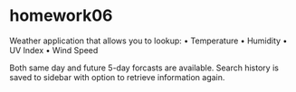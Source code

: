# homework06

Weather application that allows you to lookup:
• Temperature
• Humidity
• UV Index
• Wind Speed

Both same day and future 5-day forcasts are available.
Search history is saved to sidebar with option to retrieve information again.
